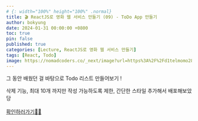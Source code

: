 ```yaml
---
# {: width="100%" height="100%" .normal}
title: 🎬 ReactJS로 영화 웹 서비스 만들기 (09) - ToDo App 만들기
author: bokyung
date: 2024-01-31 00:00:00 +0800
toc: true
pin: false
published: true
categories: [Lecture, ReactJS로 영화 웹 서비스 만들기]
tags: [React, Todo]
image: https://nomadcoders.co/_next/image?url=https%3A%2F%2Fd1telmomo28umc.cloudfront.net%2Fmedia%2Fpublic%2Fthumbnails%2Freact-for-beginners.jpeg&w=1920&q=75
---
```


그 동안 배웠던 걸 바탕으로 Todo 리스트 만들어보기 !
<br>

삭제 기능, 최대 10개 까지만 작성 가능하도록 제한, 간단한 스타일 추가해서 배포해보았당<br><br>
[확인하러가기💨💨](https://bokyung39.github.io/React-Todo/)

